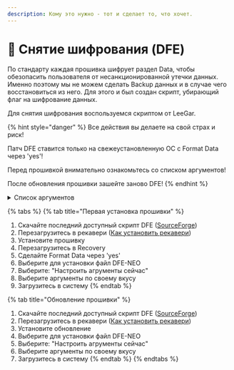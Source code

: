 ```yaml
---
description: Кому это нужно - тот и сделает то, что хочет.
---
```


# 🔐 Снятие шифрования (DFE)

По стандарту каждая прошивка шифрует раздел Data, чтобы обезопасить пользователя от несанкционированной утечки данных. Именно поэтому мы не можем сделать Backup данных и в случае чего восстановиться из него. Для этого и был создан скрипт, убирающий флаг на шифрование данных.

Для снятия шифрования воспользуемся скриптом от LeeGar.

{% hint style="danger" %}
Все действия вы делаете на свой страх и риск!

Патч DFE ставится только на свежеустановленную ОС с Format Data через 'yes'!

Перед прошивкой внимательно ознакомьтесь со списком аргументов!

После обновления прошивки зашейте заново DFE!
{% endhint %}

<details>

<summary>Список аргументов</summary>

• DFE method - метод прошивки DFE\
• Flash slot - патчинг раздела boot\
• Reboot after installing - перезагрузка после установки\
• DISABLE DINAMIC REFRESHRATE - отключение динамической герцовки экрана, ТОЛЬКО ДЛЯ MIUI\
• Flash DFE - прошивка DFE\
• Hide not encrypted - ПЗУ будет думать, что шифрование включено • Skip warning - в конце будет показываться мини гайд по правильному использованию dfe после прошивки\
• Reflash recovery for ota - перепрошивка recovery после ota обновлений, по режиму параметра Flash slot=\
• Reflash current Recovery for Recovery - прошить текущий recovery, по режиму параметра Flash slot=\
• Wipe DATA - удаление содержимого раздела /data без форматирования внутренней памяти (там где находятся папки Android, Downloads, Music и т.д) Если в первый раз шьёте DFE, то все равно делаем format data\
• Remove PIN - удаление пароля\
• Disable AVB - отключается проверка целостности системы (или как это назвать, можно поставить false если будете прошивать magisk)\
• Disable QUOTA - (честно говоря так и не понял, что это, но можно оставить true)\
• Flash Magisk - установка Magisk, по режиму параметра Flash slot=

</details>

{% tabs %}
{% tab title="Первая установка прошивки" %}
1. Скачайте последний доступный скрипт DFE ([SourceForge](https://sourceforge.net/projects/multi-function-patch/files/DFE-NEO/))
2. Перезагрузитесь в рекавери ([Как установить рекавери](../beginning/recovery-install.md))
3. Установите прошивку
4. Перезагрузитесь в Recovery
5. Сделайте Format Data через 'yes'
6. Выберите для установки файл DFE-NEO
7. Выберите: "Настроить агрументы сейчас"
8. Выберите аргументы по своему вкусу
9. Загрузитесь в систему
{% endtab %}

{% tab title="Обновление прошивки" %}
1. Скачайте последний доступный скрипт DFE ([SourceForge](https://sourceforge.net/projects/multi-function-patch/files/DFE-NEO/))
2. Перезагрузитесь в рекавери ([Как установить рекавери](../beginning/recovery-install.md))
3. Установите обновление
4. Выберите для установки файл DFE-NEO
5. Выберите: "Настроить агрументы сейчас"
6. Выберите аргументы по своему вкусу
7. Загрузитесь в систему
{% endtab %}
{% endtabs %}
